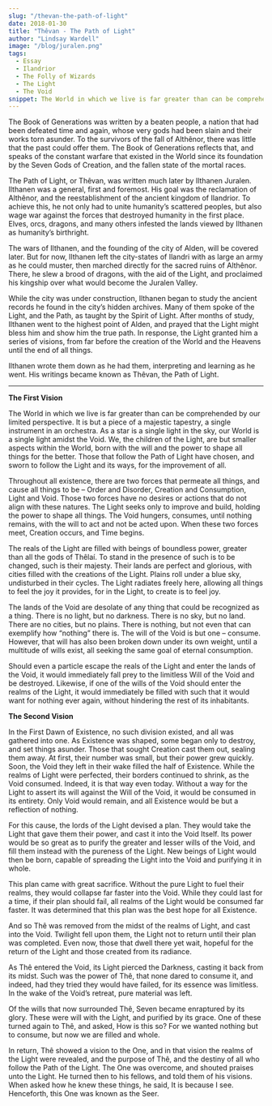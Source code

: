 ```yaml
---
slug: "/thevan-the-path-of-light"
date: 2018-01-30
title: "Thêvan - The Path of Light"
author: "Lindsay Wardell"
image: "/blog/juralen.png"
tags:
  - Essay
  - Ilandrior
  - The Folly of Wizards
  - The Light
  - The Void
snippet: The World in which we live is far greater than can be comprehended by our limited perspective.
---
```

The Book of Generations was written by a beaten people, a nation that had been defeated time and again, whose very gods had been slain and their works torn asunder. To the survivors of the fall of Althênor, there was little that the past could offer them. The Book of Generations reflects that, and speaks of the constant warfare that existed in the World since its foundation by the Seven Gods of Creation, and the fallen state of the mortal races.

The Path of Light, or Thêvan, was written much later by Ilthanen Juralen. Ilthanen was a general, first and foremost. His goal was the reclamation of Althênor, and the reestablishment of the ancient kingdom of Ilandrior. To achieve this, he not only had to unite humanity’s scattered peoples, but also wage war against the forces that destroyed humanity in the first place. Elves, orcs, dragons, and many others infested the lands viewed by Ilthanen as humanity’s birthright.

The wars of Ilthanen, and the founding of the city of Alden, will be covered later. But for now, Ilthanen left the city-states of Ilandri with as large an army as he could muster, then marched directly for the sacred ruins of Althênor. There, he slew a brood of dragons, with the aid of the Light, and proclaimed his kingship over what would become the Juralen Valley.

While the city was under construction, Ilthanen began to study the ancient records he found in the city’s hidden archives. Many of them spoke of the Light, and the Path, as taught by the Spirit of Light. After months of study, Ilthanen went to the highest point of Alden, and prayed that the Light might bless him and show him the true path. In response, the Light granted him a series of visions, from far before the creation of the World and the Heavens until the end of all things.

Ilthanen wrote them down as he had them, interpreting and learning as he went. His writings became known as Thêvan, the Path of Light.

* * *

**The First Vision**

The World in which we live is far greater than can be comprehended by our limited perspective. It is but a piece of a majestic tapestry, a single instrument in an orchestra. As a star is a single light in the sky, our World is a single light amidst the Void. We, the children of the Light, are but smaller aspects within the World, born with the will and the power to shape all things for the better. Those that follow the Path of Light have chosen, and sworn to follow the Light and its ways, for the improvement of all.

Throughout all existence, there are two forces that permeate all things, and cause all things to be – Order and Disorder, Creation and Consumption, Light and Void. Those two forces have no desires or actions that do not align with these natures. The Light seeks only to improve and build, holding the power to shape all things. The Void hungers, consumes, until nothing remains, with the will to act and not be acted upon. When these two forces meet, Creation occurs, and Time begins.

The reals of the Light are filled with beings of boundless power, greater than all the gods of Thêlaí. To stand in the presence of such is to be changed, such is their majesty. Their lands are perfect and glorious, with cities filled with the creations of the Light. Plains roll under a blue sky, undisturbed in their cycles. The Light radiates freely here, allowing all things to feel the joy it provides, for in the Light, to create is to feel joy.

The lands of the Void are desolate of any thing that could be recognized as a thing. There is no light, but no darkness. There is no sky, but no land. There are no cities, but no plains. There is nothing, but not even that can exemplify how “nothing” there is. The will of the Void is but one – consume. However, that will has also been broken down under its own weight, until a multitude of wills exist, all seeking the same goal of eternal consumption.

Should even a particle escape the reals of the Light and enter the lands of the Void, it would immediately fall prey to the limitless Will of the Void and be destroyed. Likewise, if one of the wills of the Void should enter the realms of the Light, it would immediately be filled with such that it would want for nothing ever again, without hindering the rest of its inhabitants.

**The Second Vision**

In the First Dawn of Existence, no such division existed, and all was gathered into one. As Existence was shaped, some began only to destroy, and set things asunder. Those that sought Creation cast them out, sealing them away. At first, their number was small, but their power grew quickly. Soon, the Void they left in their wake filled the half of Existence. While the realms of Light were perfected, their borders continued to shrink, as the Void consumed. Indeed, it is that way even today. Without a way for the Light to assert its will against the Will of the Void, it would be consumed in its entirety. Only Void would remain, and all Existence would be but a reflection of nothing.

For this cause, the lords of the Light devised a plan. They would take the Light that gave them their power, and cast it into the Void Itself. Its power would be so great as to purify the greater and lesser wills of the Void, and fill them instead with the pureness of the Light. New beings of Light would then be born, capable of spreading the Light into the Void and purifying it in whole.

This plan came with great sacrifice. Without the pure Light to fuel their realms, they would collapse far faster into the Void. While they could last for a time, if their plan should fail, all realms of the Light would be consumed far faster. It was determined that this plan was the best hope for all Existence.

And so Thê was removed from the midst of the realms of Light, and cast into the Void. Twilight fell upon them, the Light not to return until their plan was completed. Even now, those that dwell there yet wait, hopeful for the return of the Light and those created from its radiance.

As Thê entered the Void, its Light pierced the Darkness, casting it back from its midst. Such was the power of Thê, that none dared to consume it, and indeed, had they tried they would have failed, for its essence was limitless. In the wake of the Void’s retreat, pure material was left.

Of the wills that now surrounded Thê, Seven became enraptured by its glory. These were will with the Light, and purified by its grace. One of these turned again to Thê, and asked, How is this so? For we wanted nothing but to consume, but now we are filled and whole.

In return, Thê showed a vision to the One, and in that vision the realms of the Light were revealed, and the purpose of Thê, and the destiny of all who follow the Path of the Light. The One was overcome, and shouted praises unto the Light. He turned then to his fellows, and told them of his visions. When asked how he knew these things, he said, It is because I see. Henceforth, this One was known as the Seer.